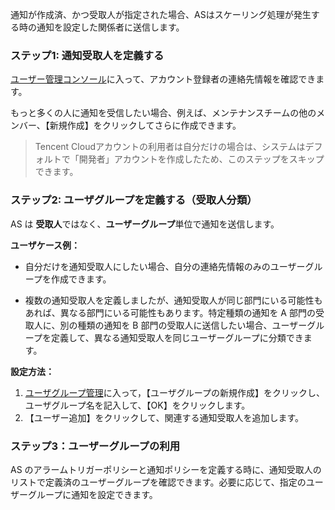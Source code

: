 通知が作成済、かつ受取人が指定された場合、ASはスケーリング処理が発生する時の通知を設定した関係者に送信します。

### ステップ1: 通知受取人を定義する

[ユーザー管理コンソール](https://console.cloud.tencent.com/cam)に入って、アカウント登録者の連絡先情報を確認できます。

もっと多くの人に通知を受信したい場合、例えば、メンテナンスチームの他のメンバー、【新規作成】をクリックしてさらに作成できます。

>Tencent Cloudアカウントの利用者は自分だけの場合は、システムはデフォルトで「開発者」アカウントを作成したため、このステップをスキップできます。

### ステップ2: ユーザグループを定義する（受取人分類）

AS は **受取人**ではなく、**ユーザーグループ**単位で通知を送信します。

**ユーザケース例：**

- 自分だけを通知受取人にしたい場合、自分の連絡先情報のみのユーザーグループを作成できます。

- 複数の通知受取人を定義しましたが、通知受取人が同じ部門にいる可能性もあれば、異なる部門にいる可能性もあります。特定種類の通知を A 部門の受取人に、別の種類の通知を B 部門の受取人に送信したい場合、ユーザーグループを定義して、異なる通知受取人を同じユーザーグループに分類できます。

**設定方法：**
1. [ユーザグループ管理](https://console.cloud.tencent.com/cam/groups)に入って，【ユーザグループの新規作成】をクリックし、ユーザグループ名を記入して、【OK】をクリックします。
2. 【ユーザー追加】をクリックして、関連する通知受取人を追加します。

### ステップ3：ユーザーグループの利用

AS のアラームトリガーポリシーと通知ポリシーを定義する時に、通知受取人のリストで定義済のユーザーグループを確認できます。必要に応じて、指定のユーザーグループに通知を設定できます。







